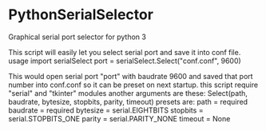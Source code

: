 # PythonSerialSelector
Graphical serial port selector for python 3

This script will easily let you select serial port and save it into conf file.
usage
	import serialSelect
	port = serialSelect.Select("conf.conf", 9600)

This would open serial port "port" with baudrate 9600 and saved that port number into conf.conf so it can be preset on next startup.
this script require "serial" and "tkinter" modules
another arguments are these:
		Select(path, baudrate, bytesize, stopbits, parity, timeout)
		presets are:
				path = required
				baudrate = required
				bytesize = serial.EIGHTBITS
				stopbits = serial.STOPBITS_ONE
				parity = serial.PARITY_NONE
				timeout = None
  
